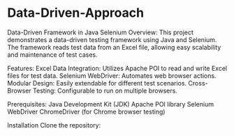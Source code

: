 # Data-Driven-Approach
Data-Driven Framework in Java Selenium
Overview:
This project demonstrates a data-driven testing framework using Java and Selenium. The framework reads test data from an Excel file, allowing easy scalability and maintenance of test cases.

Features:
Excel Data Integration: Utilizes Apache POI to read and write Excel files for test data.
Selenium WebDriver: Automates web browser actions.
Modular Design: Easily extendable for different test scenarios.
Cross-Browser Testing: Configurable to run on multiple browsers.

Prerequisites:
Java Development Kit (JDK)
Apache POI library
Selenium WebDriver
ChromeDriver (for Chrome browser testing)

Installation
Clone the repository: 
